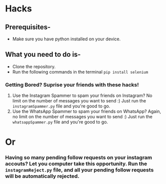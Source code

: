 # Hacks

## Prerequisites-
- Make sure you have python installed on your device.

## What you need to do is-
- Clone the repository.
- Run the following commands in the terminal
  `pip install selenium`

### Getting Bored? Suprise your friends with these hacks!

1. Use the Instagram Spammer to spam your friends on Instagram? No limit on the number of messages you want to send :) Just run the `instagramSpammer.py` file and you're good to go.
2. Use the WhatsApp Spammer to spam your friends on WhatsApp? Again, no limit on the number of messages you want to send :) Just run the `whatsappSpammer.py` file and you're good to go.

# Or

### Having so many pending follow requests on your instagram accouts? Let you computer take this opportunity. Run the `instagramReject.py` file, and all your pending follow requests will be automatically rejected.
